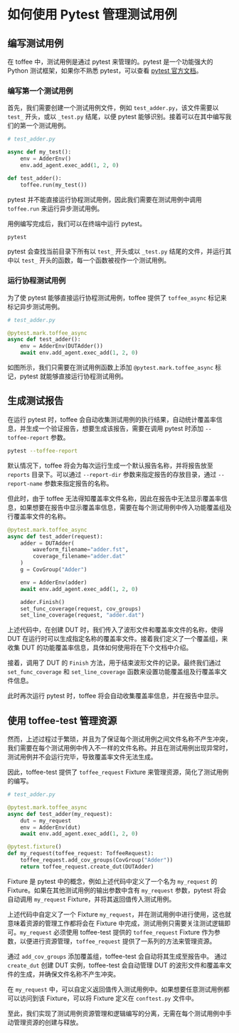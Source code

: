 # 如何使用 Pytest 管理测试用例

## 编写测试用例

在 toffee 中，测试用例是通过 pytest 来管理的。pytest 是一个功能强大的 Python 测试框架，如果你不熟悉 pytest，可以查看 [pytest 官方文档](https://docs.pytest.org/en/latest/)。

### 编写第一个测试用例

首先，我们需要创建一个测试用例文件，例如 `test_adder.py`，该文件需要以 `test_` 开头，或以 `_test.py` 结尾，以便 pytest 能够识别。接着可以在其中编写我们的第一个测试用例。

```python
# test_adder.py

async def my_test():
    env = AdderEnv()
    env.add_agent.exec_add(1, 2, 0)

def test_adder():
    toffee.run(my_test())
```

pytest 并不能直接运行协程测试用例，因此我们需要在测试用例中调用 `toffee.run` 来运行异步测试用例。

用例编写完成后，我们可以在终端中运行 pytest。

```bash
pytest
```

pytest 会查找当前目录下所有以 `test_` 开头或以 `_test.py` 结尾的文件，并运行其中以 `test_` 开头的函数，每一个函数被视作一个测试用例。

### 运行协程测试用例

为了使 pytest 能够直接运行协程测试用例，toffee 提供了 `toffee_async` 标记来标记异步测试用例。

```python
# test_adder.py

@pytest.mark.toffee_async
async def test_adder():
    env = AdderEnv(DUTAdder())
    await env.add_agent.exec_add(1, 2, 0)
```

如图所示，我们只需要在测试用例函数上添加 `@pytest.mark.toffee_async` 标记，pytest 就能够直接运行协程测试用例。

## 生成测试报告

在运行 pytest 时，toffee 会自动收集测试用例的执行结果，自动统计覆盖率信息，并生成一个验证报告，想要生成该报告，需要在调用 pytest 时添加 `--toffee-report` 参数。

```bash
pytest --toffee-report
```

默认情况下，toffee 将会为每次运行生成一个默认报告名称，并将报告放至 `reports` 目录下。可以通过 `--report-dir` 参数来指定报告的存放目录，通过 `--report-name` 参数来指定报告的名称。

但此时，由于 toffee 无法得知覆盖率文件名称，因此在报告中无法显示覆盖率信息，如果想要在报告中显示覆盖率信息，需要在每个测试用例中传入功能覆盖组及行覆盖率文件的名称。

```python
@pytest.mark.toffee_async
async def test_adder(request):
    adder = DUTAdder(
        waveform_filename="adder.fst",
        coverage_filename="adder.dat"
    )
    g = CovGroup("Adder")

    env = AdderEnv(adder)
    await env.add_agent.exec_add(1, 2, 0)

    adder.Finish()
    set_func_coverage(request, cov_groups)
    set_line_coverage(request, "adder.dat")
```

上述代码中，在创建 DUT 时，我们传入了波形文件和覆盖率文件的名称，使得 DUT 在运行时可以生成指定名称的覆盖率文件。接着我们定义了一个覆盖组，来收集 DUT 的功能覆盖率信息，具体如何使用将在下个文档中介绍。

接着，调用了 DUT 的 `Finish` 方法，用于结束波形文件的记录。最终我们通过 `set_func_coverage` 和 `set_line_coverage` 函数来设置功能覆盖组及行覆盖率文件信息。

此时再次运行 pytest 时，toffee 将会自动收集覆盖率信息，并在报告中显示。

## 使用 toffee-test 管理资源

然而，上述过程过于繁琐，并且为了保证每个测试用例之间文件名称不产生冲突，我们需要在每个测试用例中传入不一样的文件名称。并且在测试用例出现异常时，测试用例并不会运行完毕，导致覆盖率文件无法生成。

因此，toffee-test 提供了 `toffee_request` Fixture 来管理资源，简化了测试用例的编写。

```python
# test_adder.py

@pytest.mark.toffee_async
async def test_adder(my_request):
    dut = my_request
    env = AdderEnv(dut)
    await env.add_agent.exec_add(1, 2, 0)

@pytest.fixture()
def my_request(toffee_request: ToffeeRequest):
    toffee_request.add_cov_groups(CovGroup("Adder"))
    return toffee_request.create_dut(DUTAdder)
```

Fixture 是 pytest 中的概念，例如上述代码中定义了一个名为 `my_request` 的 Fixture。如果在其他测试用例的输出参数中含有 `my_request` 参数，pytest 将会自动调用 `my_request` Fixture，并将其返回值传入测试用例。

上述代码中自定义了一个 Fixture `my_request`，并在测试用例中进行使用，这也就意味着资源的管理工作都将会在 Fixture 中完成，测试用例只需要关注测试逻辑即可。`my_request` 必须使用 toffee-test 提供的 `toffee_request` Fixture 作为参数，以便进行资源管理，`toffee_request` 提供了一系列的方法来管理资源。

通过 `add_cov_groups` 添加覆盖组，toffee-test 会自动将其生成至报告中。
通过 `create_dut` 创建 DUT 实例，toffee-test 会自动管理 DUT 的波形文件和覆盖率文件的生成，并确保文件名称不产生冲突。

在 `my_request` 中，可以自定义返回值传入测试用例中。如果想要任意测试用例都可以访问到该 Fixture，可以将 Fixture 定义在 `conftest.py` 文件中。

至此，我们实现了测试用例资源管理和逻辑编写的分离，无需在每个测试用例中手动管理资源的创建与释放。
